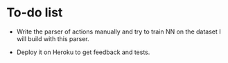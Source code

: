 # To-do list

- Write the parser of actions manually and try to train NN on the dataset I will build with this parser.

- Deploy it on Heroku to get feedback and tests.